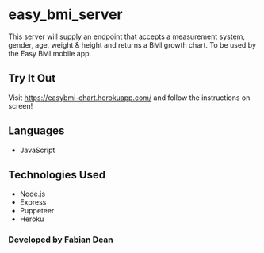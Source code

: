 # easy_bmi_server
This server will supply an endpoint that accepts a measurement system, gender, age, weight &amp; height and returns a BMI growth chart. To be used by the Easy BMI mobile app.
## Try It Out
Visit https://easybmi-chart.herokuapp.com/ and follow the instructions on screen!
## Languages
- JavaScript
## Technologies Used
- Node.js
- Express
- Puppeteer
- Heroku
### Developed by Fabian Dean
